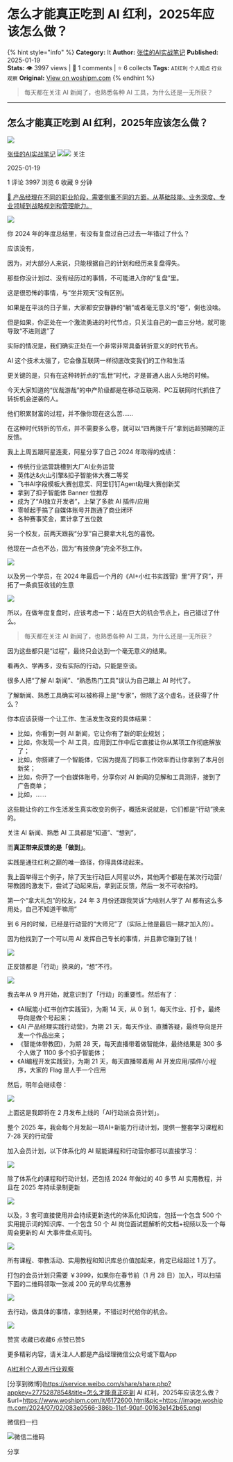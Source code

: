 # 怎么才能真正吃到 AI 红利，2025年应该怎么做？
{% hint style="info" %}
**Category:** It
**Author:** [张佳的AI实战笔记](https://www.woshipm.com/u/117955)
**Published:** 2025-01-19  
**Stats:** 👁️ 3997 views | 💬 1 comments | ⭐ 6 collects
**Tags:** `AI红利` `个人观点` `行业观察`
**Original:** [View on woshipm.com](https://www.woshipm.com/it/6172600.html)
{% endhint %}
> 每天都在关注 AI 新闻了，也熟悉各种 AI 工具，为什么还是一无所获？

---

## 怎么才能真正吃到 AI 红利，2025年应该怎么做？

[![](https://static.woshipm.com/view/woshipm_api_def_20230810123538_9460.png?imageView2/1/w/72/h/72/q/100)](https://www.woshipm.com/u/117955)

[张佳的AI实战笔记](https://www.woshipm.com/u/117955) ![](https://static.woshipm.com/tag/1121_1@2x.png)![](https://static.woshipm.com/tag/1301_1@2x.png) 关注

2025-01-19

1 评论 3997 浏览 6 收藏 9 分钟

[🔗 产品经理在不同的职业阶段，需要侧重不同的方面，从基础技能、业务深度、专业领域到战略规划和管理能力。](https://ke.qidianla.com/courses/90pm)

![](https://image.woshipm.com/2024/07/02/083e0566-386b-11ef-90af-00163e142b65.png)

你 2024 年的年度总结里，有没有复盘过自己过去一年错过了什么？

应该没有，

因为，对大部分人来说，只能根据自己的计划和经历来复盘得失。

那些你没计划过、没有经历过的事情，不可能进入你的“复盘”里。

这是很恐怖的事情，与“坐井观天”没有区别。

如果是在平淡的日子里，大家都安安静静的“躺”或者毫无意义的“卷”，倒也没啥。

但是如果，你正处在一个激流勇进的时代节点，只关注自己的一亩三分地，就可能导致“不进则退”了

实际的情况是，我们确实正处在一个非常非常具备转折意义的时代节点。

AI 这个技术太强了，它会像互联网一样彻底改变我们的工作和生活

更关键的是，只有在这种转折点的“乱世”时代，才是普通人出人头地的时候。

今天大家知道的“优哉游哉”的中产阶级都是在移动互联网、PC互联网时代抓住了转折机会逆袭的人。

他们积累财富的过程，并不像你现在这么苦……

在这种时代转折的节点，并不需要多么卷，就可以“四两拨千斤”拿到远超预期的正反馈。

我上上周五跟阿星连麦，阿星分享了自己 2024 年取得的成绩：

*   传统行业运营跳槽到大厂AI业务运营
*   英伟达&火山引擎&扣子智能体大赛二等奖
*   飞书AI字段模板大赛创意奖、阿里钉钉Agent助理大赛创新奖
*   拿到了扣子智能体 Banner 位推荐
*   成为了“AI独立开发者”，上架了多款 AI 插件/应用
*   零帧起手搞了自媒体账号并跑通了商业闭环
*   各种赛事奖金，累计拿了五位数

另一个校友，前两天跟我“分享”自己要拿大礼包的喜悦。

他现在一点也不怂，因为“有技傍身”完全不愁工作。

![](https://image.woshipm.com/wp-files/2025/01/UB0uiuqVYJgDgJwSBOIc.png)

以及另一个学员，在 2024 年最后一个月的《AI+小红书实践营》里“开了窍”，开拓了一条疯狂收钱的生意

![](https://image.woshipm.com/wp-files/2025/01/C0qORxfyPveY94FIi9Tf.png)

所以，在做年度复盘时，应该考虑一下：站在巨大的机会节点上，自己错过了什么。

> 每天都在关注 AI 新闻了，也熟悉各种 AI 工具，为什么还是一无所获？

因为这些都只是“过程”，最终只会达到一个毫无意义的结果。

看再久、学再多，没有实际的行动，只能是空谈。

很多人把“了解 AI 新闻”、“熟悉热门工具”误认为自己跟上 AI 时代了。

了解新闻、熟悉工具确实可以被称得上是“专家”，但除了这个虚名，还获得了什么？

你本应该获得一个让工作、生活发生改变的具体结果：

*   比如，你看到一则 AI 新闻，它让你有了新的职业规划；
*   比如，你发现一个 AI 工具，应用到工作中后它直接让你从某项工作彻底解放了；
*   比如，你搭建了一个智能体，它因为提高了同事工作效率而让你拿到了本月创新奖；
*   比如，你开了一个自媒体账号，分享你对 AI 新闻的见解和工具测评，接到了广告商单；
*   比如，……

这些能让你的工作生活发生真实改变的例子，概括来说就是，它们都是“行动”换来的。

关注 AI 新闻、熟悉 AI 工具都是“知道”、“想到”，

而**真正带来反馈的是「做到」**。

实践是通往红利之巅的唯一路径，你得具体动起来。

我上面举得三个例子，除了天生行动巨人阿星以外，其他两个都是在某次行动营/带教团的激发下，尝试了动起来后，拿到正反馈，然后一发不可收拾的。

第一个“拿大礼包”的校友，24 年 3 月份还跟我哭诉“为啥别人学了 AI 都有这么多用处，自己不知道干嘛用”

到 6 月的时候，已经是行动营的“大师兄”了（实际上他是最后一期才加入的）。

因为他找到了一个可以用 AI 发挥自己专长的事情，并且靠它赚到了钱！

![](https://image.woshipm.com/wp-files/2025/01/5jsNIG3UTQtKKYS4WcF3.png)

正反馈都是「行动」换来的，“想”不行。

![](https://image.woshipm.com/wp-files/2025/01/kXCxi40wZS9xi5lrqCDB.png)

我去年从 9 月开始，就意识到了「行动」的重要性。然后有了：

*   《AI赋能小红书创作实践营》，为期 14 天，从 0 到 1，每天作业、打卡，最终导向是做个号起来；
*   《AI 产品经理实践行动营》，为期 21 天，每天作业、直播答疑，最终导向是开发一个作品出来；
*   《智能体带教团》，为期 28 天，每天直播带着做智能体，最终结果是 300 多个人做了 1100 多个扣子智能体；
*   《AI编程开发实践营》，为期 21 天，每天直播带着用 AI 开发应用/插件/小程序，大家的 Flag 是人手一个应用

然后，明年会继续卷：

![](https://image.woshipm.com/wp-files/2025/01/yYnpKGsgCsDxZYQkUZHI.png)

上面这是我即将在 2 月发布上线的「AI行动派会员计划」。

整个 2025 年，我会每个月发起一项AI+新能力行动计划，提供一整套学习课程和 7-28 天的行动营

加入会员计划，以下体系化的 AI 赋能课程和行动营你都可以直接学习：

![](https://image.woshipm.com/wp-files/2025/01/7E0OjzsJuWGwdHriZkXd.png)

除了体系化的课程和行动计划，还包括 2024 年做过的 40 多节 AI 实用教程，并且在 2025 年持续录制更新

![](https://image.woshipm.com/wp-files/2025/01/6N574XnIhX78hygfqEC0.png)

以及，3 套可直接使用并会持续更新迭代的体系化知识库，包括一个包含 500 个实用提示词的知识库、一个包含 50 个 AI 岗位面试题解析的文档+视频以及一个每周会更新的 AI 大事件盘点周刊。

![](https://image.woshipm.com/wp-files/2025/01/yhPhcWsRvcMiSon3v3Jm.png)

所有课程、带教活动、实用教程和知识库总价值加起来，肯定已经超过 1 万了。

打包的会员计划只需要 ￥3999，如果你在春节前（1 月 28 日）加入，可以扫描下面的二维码领取一张减 200 元的早鸟优惠券

![](https://image.woshipm.com/wp-files/2025/01/hBkOGzmkzaLjkmUZujEy.png)

去行动，做具体的事情，拿到结果，不错过时代给你的机会。

![](https://image.woshipm.com/wp-files/2025/01/O2KXckQSeOMgOp9DqsI6.png)

赞赏 收藏已收藏6 点赞已赞5

更多精彩内容，请关注人人都是产品经理微信公众号或下载App

[AI红利](https://www.woshipm.com/tag/ai%e7%ba%a2%e5%88%a9)[个人观点](https://www.woshipm.com/tag/%e4%b8%aa%e4%ba%ba%e8%a7%82%e7%82%b9)[行业观察](https://www.woshipm.com/tag/%e8%a1%8c%e4%b8%9a%e8%a7%82%e5%af%9f)

[分享到微博](https://service.weibo.com/share/share.php?appkey=2775287854&title=怎么才能真正吃到 AI 红利，2025年应该怎么做？&url=https://www.woshipm.com/it/6172600.html&pic=https://image.woshipm.com/2024/07/02/083e0566-386b-11ef-90af-00163e142b65.png)

微信扫一扫

![微信二维码](https://api.pwmqr.com/qrcode/create/?url=https://www.woshipm.com/it/6172600.html)

分享